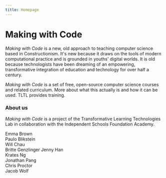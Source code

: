 ```yaml
---
title: Homepage
---
```


# Making with Code

*Making with Code* is a new, old approach to teaching computer science based in Constructionism. It's new because it draws on the tools of modern computational practice and is grounded in youths' digital worlds. It is old because technologists have been dreaming of an empowering, transformative integration of education and technology for over half a century. 


*Making with Code* is a set of free, open-source computer science courses and
related curriculum. More about what this actually is and how it can be used.
TLTL provides training.

### About us

*Making with Code* is a project of the Transformative Learning Technologies Lab in collaboration with the Independent Schools Foundation Academy.

Emma Brown  
Paulo Blikstein  
Will Chau  
Britte Genzlinger
Jenny Han  
Krates Ng  
Jonathan Pang  
Chris Proctor  
Jacob Wolf  
